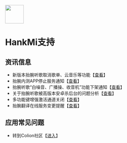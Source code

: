 [<img src="favicon.ico" width="60" height="60" align="middle" />](https://www.hankmi.com)

# HankMi支持

## 资讯信息
* 新版本抬腕听歌取消歌单、云音乐等功能【[查看](support/Wearmusic_220918.md)】  
* 抬腕内测APP停止服务通知【[查看](support/Offline_Wearbeta.md)】
* 抬腕听歌“白噪音、广播操、收音机”功能下架通知【[查看](support/Offline_White_noise.md)】  
* 关于抬腕听歌被高版本安卓杀后台的问题分析【[查看](support/killed_WearMusic.md)】  
* 多功能键增强激活通道关闭【[查看](support/Offline_Launcher.md)】  
* 抬腕翻译在线服务变更提醒【[查看](support/Offline_Translate.md)】  

## 应用常见问题
* 转到Colion社区【[进入](https://support.qq.com/products/350783/faqs-more)】
